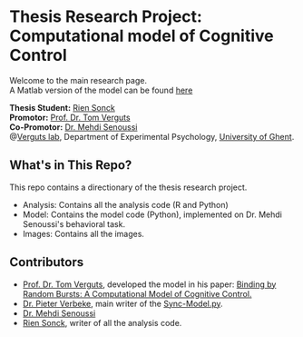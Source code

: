 # Thesis Research Project: <br/>Computational model of Cognitive Control
Welcome to the main research page.<br/>
A Matlab version of the model can be found [here](https://osf.io/dmxkf/)

**Thesis Student:** [Rien Sonck](https://riensonck.github.io)<br/>
**Promotor:** [Prof. Dr. Tom Verguts](https://users.ugent.be/~tverguts/Site/Home.html)<br/>
**Co-Promotor:** [Dr. Mehdi Senoussi](https://sites.google.com/site/senoussim/)<br/>
@[Verguts lab](https://www.cogcomneurosci.com/), Department of Experimental Psychology, [University of Ghent](https://www.ugent.be/en). 

## What's in This Repo? 
This repo contains a directionary of the thesis research project.
- Analysis: Contains all the analysis code (R and Python) 
- Model: Contains the model code (Python), implemented on Dr. Mehdi Senoussi's behavioral task.
- Images: Contains all the images.

## Contributors
- [Prof. Dr. Tom Verguts](https://users.ugent.be/~tverguts/Site/Home.html), developed the model in his paper: [Binding by Random Bursts: A Computational Model of Cognitive Control.](https://www.ncbi.nlm.nih.gov/pubmed/28253078)
- [Dr. Pieter Verbeke](https://www.cogcomneurosci.com/about/#pieter-verbeke), main writer of the [Sync-Model.py](https://github.com/riensonck/sync-model/blob/master/Analysis/Sync-Model.py).
- [Dr. Mehdi Senoussi](https://sites.google.com/site/senoussim/)
- [Rien Sonck](https://riensonck.github.io), writer of all the analysis code.
